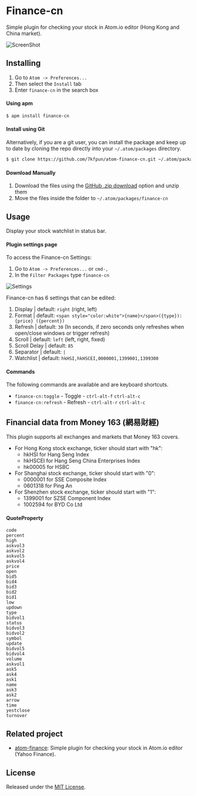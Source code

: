 # Finance-cn

Simple plugin for checking your stock in Atom.io editor (Hong Kong and China market).

![ScreenShot](https://raw.github.com/7kfpun/atom-finance-cn/master/screenshot.gif)


## Installing

1. Go to `Atom -> Preferences...`
2. Then select the `Install` tab
3. Enter `finance-cn` in the search box

#### Using apm

```sh
$ apm install finance-cn
```

#### Install using Git

Alternatively, if you are a git user, you can install the package and keep up to date by cloning the repo directly into your `~/.atom/packages` directory.

```sh
$ git clone https://github.com/7kfpun/atom-finance-cn.git ~/.atom/packages/finance-cn
```

#### Download Manually

1. Download the files using the [GitHub .zip download](https://github.com/7kfpun/atom-finance-cn/archive/master.zip) option and unzip them
2. Move the files inside the folder to `~/.atom/packages/finance-cn`


## Usage

Display your stock watchlist in status bar.

#### Plugin settings page

To access the Finance-cn Settings:

1. Go to `Atom -> Preferences...` or `cmd-,`
2. In the `Filter Packages` type `finance-cn`

![Settings](https://raw.github.com/7kfpun/atom-finance-cn/master/settings.png)

Finance-cn has 6 settings that can be edited:

1. Display | default: `right` (right, left)
2. Format | default: `<span style="color:white">{name}</span>({type}): {price} ({percent})`
3. Refresh | default: `30` (In seconds, if zero seconds only refreshes when open/close windows or trigger refresh)
4. Scroll | default: `left` (left, right, fixed)
4. Scroll Delay | default: `85`
5. Separator | default: ` | `
6. Watchlist | default: `hkHSI,hkHSCEI,0000001,1399001,1399300`

#### Commands

The following commands are available and are keyboard shortcuts.

* `finance-cn:toggle` - Toggle - `ctrl-alt-f` `ctrl-alt-c`
* `finance-cn:refresh` - Refresh - `ctrl-alt-r` `ctrl-alt-c`


## Financial data from Money 163 (網易財經)

This plugin supports all exchanges and markets that Money 163 covers.

- For Hong Kong stock exchange, ticker should start with "hk":
  - hkHSI for Hang Seng Index
  - hkHSCEI for Hang Seng China Enterprises Index
  - hk00005 for HSBC
- For Shanghai stock exchange, ticker should start with "0":
  - 0000001 for SSE Composite Index
  - 0601318 for Ping An
- For Shenzhen stock exchange, ticker should start with "1":
  - 1399001 for SZSE Component Index
  - 1002594 for BYD Co Ltd

#### QuoteProperty

    code
    percent
    high
    askvol3
    askvol2
    askvol5
    askvol4
    price
    open
    bid5
    bid4
    bid3
    bid2
    bid1
    low
    updown
    type
    bidvol1
    status
    bidvol3
    bidvol2
    symbol
    update
    bidvol5
    bidvol4
    volume
    askvol1
    ask5
    ask4
    ask1
    name
    ask3
    ask2
    arrow
    time
    yestclose
    turnover


## Related project

- [atom-finance](https://github.com/7kfpun/atom-finance): Simple plugin for checking your stock in Atom.io editor (Yahoo Finance).


## License

Released under the [MIT License](http://opensource.org/licenses/MIT).
